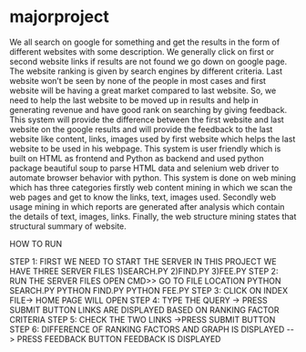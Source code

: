# majorproject
We all search on google for something and get the results in the form of different websites with some description. We generally click on first or second website links if results are not found we go down on google page. The website ranking is given by search engines by different criteria. Last website won’t be seen by none of the people in most cases and first website will be having a great market compared to last website. So, we need to help the last website to be moved up in results and help in generating revenue and have good rank on searching by giving feedback. This system will provide the difference between the first website and last website on the google results and will provide the feedback to the last website like content, links, images used by first website which helps the last website to be used in his webpage. This system is user friendly which is built on HTML as frontend and Python as backend and used python package beautiful soup to parse HTML data and selenium web driver to automate browser behavior with python. This system is done on web mining which has three categories firstly web content mining in which we scan the web pages and get to know the links, text, images used. Secondly web usage mining in which reports are generated after analysis which contain the details of text, images, links. Finally, the web structure mining states that structural summary of website. 



HOW TO RUN

STEP 1: FIRST WE NEED TO START THE SERVER
 IN THIS PROJECT WE HAVE THREE SERVER FILES
 1)SEARCH.PY
 2)FIND.PY
 3)FEE.PY
 STEP 2: RUN THE SERVER FILES
 OPEN CMD>> GO TO FILE LOCATION
 PYTHON SEARCH.PY
 PYTHON FIND.PY
 PYTHON FEE.PY
 STEP 3: CLICK ON INDEX FILE-> HOME PAGE WILL OPEN
 STEP 4: TYPE THE QUERY -> PRESS SUBMIT BUTTON
  LINKS ARE DISPLAYED BASED ON RANKING FACTOR CRITERIA
 STEP 5: CHECK  THE TWO LINKS ->PRESS SUBMIT BUTTON
 STEP 6: DIFFERENCE OF RANKING FACTORS AND GRAPH IS DISPLAYED --> PRESS FEEDBACK BUTTON
   FEEDBACK IS DISPLAYED 
